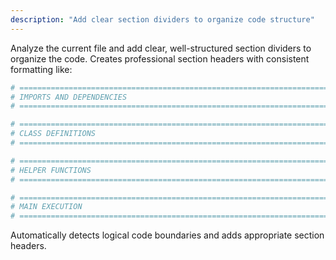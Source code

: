 ```yaml
---
description: "Add clear section dividers to organize code structure"
---
```


Analyze the current file and add clear, well-structured section dividers to organize the code. Creates professional section headers with consistent formatting like:

```python
# ============================================================================
# IMPORTS AND DEPENDENCIES
# ============================================================================

# ============================================================================
# CLASS DEFINITIONS
# ============================================================================

# ============================================================================
# HELPER FUNCTIONS
# ============================================================================

# ============================================================================
# MAIN EXECUTION
# ============================================================================
```

Automatically detects logical code boundaries and adds appropriate section headers.